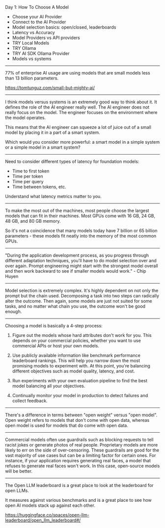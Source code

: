 Day 1: How To Choose A Model

- Choose your AI Provider
- Connect to the AI Provider
- Model selection basics: open/closed, leaderboards
- Latency vs Accuracy
- Model Providers vs API providers
- TRY Local Models
- TRY Ollama
- TRY AI SDK Ollama Provider
- Models vs systems

---

77% of enterprise AI usage are using models that are small models less than 13 billion parameters.

https://tomtunguz.com/small-but-mighty-ai/

---

I think models versus systems is an extremely good way to think about it. It defines the role of the AI engineer really well. The AI engineer does not really focus on the model. The engineer focuses on the environment where the model operates.

This means that the AI engineer can squeeze a lot of juice out of a small model by placing it in a part of a smart system.

Which would you consider more powerful: a smart model in a simple system or a simple model in a smart system?

---

Need to consider different types of latency for foundation models:

- Time to first token
- Time per token
- Time per query
- Time between tokens, etc.

Understand what latency metrics matter to you.

---

To make the most out of the machines, most people choose the largest models that can fit in their machines. Most GPUs come with 16 GB, 24 GB, 48 GB, and 80 GB memory.

So it's not a coincidence that many models today have 7 billion or 65 billion parameters - these models fit neatly into the memory of the most common GPUs.

---

"During the application development process, as you progress through different adaptation techniques, you'll have to do model selection over and over again. Prompt engineering might start with the strongest model overall and then work backward to see if smaller models would work." - Chip Huyen

---

Model selection is extremely complex. It's highly dependent on not only the prompt but the chain used. Decomposing a task into two steps can radically alter the outcome. Then again, some models are just not suited for some tasks, and no matter what chain you use, the outcome won't be good enough.

---

Choosing a model is basically a 4-step process:

1. Figure out the models whose hard attributes don't work for you. This depends on your commercial policies, whether you want to use commercial APIs or host your own models.

2. Use publicly available information like benchmark performance leaderboard rankings. This will help you narrow down the most promising models to experiment with. At this point, you're balancing different objectives such as model quality, latency, and cost.

3. Run experiments with your own evaluation pipeline to find the best model balancing all your objectives.

4. Continually monitor your model in production to detect failures and collect feedback.

---

There's a difference in terms between "open weight" versus "open model". Open weight refers to models that don't come with open data, whereas open model is used for models that do come with open data.

---

Commercial models often use guardrails such as blocking requests to tell racist jokes or generate photos of real people. Proprietary models are more likely to err on the side of over-censoring. These guardrails are good for the vast majority of use cases but can be a limiting factor for certain ones. For instance, if your application requires generating real faces, a model that refuses to generate real faces won't work. In this case, open-source models will be better.

---

The Open LLM leaderboard is a great place to look at the leaderboard for open LLMs.

It measures against various benchmarks and is a great place to see how open AI models stack up against each other.

https://huggingface.co/spaces/open-llm-leaderboard/open_llm_leaderboard#/
